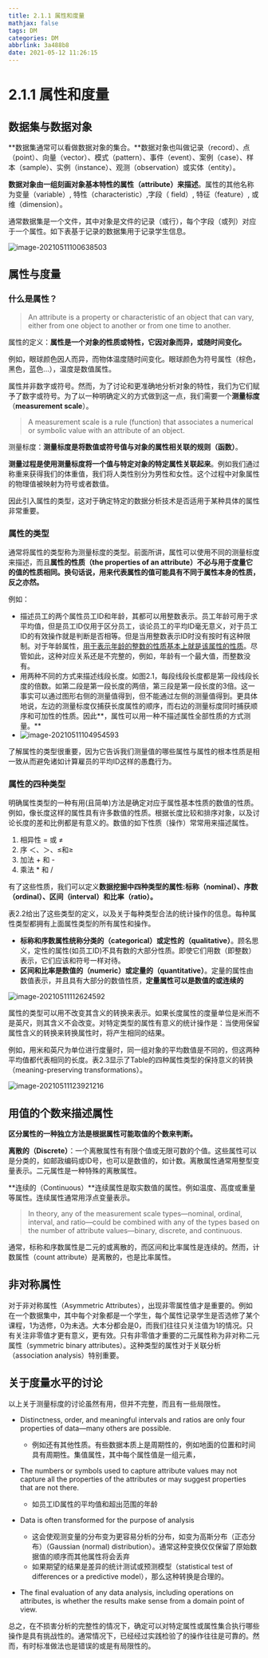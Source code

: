 ```yaml
---
title: 2.1.1 属性和度量
mathjax: false
tags: DM
categories: DM
abbrlink: 3a488b8
date: 2021-05-12 11:26:15
---
```

# 2.1.1 属性和度量

## 数据集与数据对象

**数据集通常可以看做数据对象的集合。**数据对象也叫做记录（record）、点（point）、向量（vector）、模式（pattern）、事件（event）、案例（case）、样本（sample）、实例（instance）、观测（observation）或实体（entity）。

**数据对象由一组刻画对象基本特性的属性（attribute）来描述**。属性的其他名称为变量（variable）, 特性（characteristic）,字段（ field）, 特征（feature）, 或 维（dimension）。

<!--more -->

通常数据集是一个文件，其中对象是文件的记录（或行），每个字段（或列）对应于一个属性。如下表基于记录的数据集用于记录学生信息。

![image-20210511100638503](1-Attributes%20and%20Measurement/image-20210511100638503.png)

## 属性与度量

### 什么是属性？

> An attribute is a property or characteristic of an object that can
> vary, either from one object to another or from one time to
> another.

属性的定义：**属性是一个对象的性质或特性，它因对象而异，或随时间变化。**

例如，眼球颜色因人而异，而物体温度随时间变化。眼球颜色为符号属性（棕色，黑色，蓝色...），温度是数值属性。

属性并非数字或符号。然而，为了讨论和更准确地分析对象的特性，我们为它们赋予了数字或符号。为了以一种明确定义的方式做到这一点，我们需要一个**测量标度**（**measurement scale**）。

> A measurement scale is a rule (function) that associates a numerical or symbolic value with an attribute of an object.

测量标度：**测量标度是将数值或符号值与对象的属性相关联的规则（函数）**。

**测量过程是使用测量标度将一个值与特定对象的特定属性关联起来**。例如我们通过称重来获得我们的体重值，我们将人类性别分为男性和女性。这个过程中对象属性的物理值被映射为符号或者数值。

因此引入属性的类型，这对于确定特定的数据分析技术是否适用于某种具体的属性非常重要。

### 属性的类型

通常将属性的类型称为测量标度的类型。前面所讲，属性可以使用不同的测量标度来描述，而且**属性的性质（the properties of an attribute）不必与用于度量它的值的性质相同。换句话说，用来代表属性的值可能具有不同于属性本身的性质，反之亦然。**

例如：

- 描述员工的两个属性员工ID和年龄，其都可以用整数表示。员工年龄可用于求平均值，但是员工ID仅用于区分员工，谈论员工的平均ID毫无意义，对于员工ID的有效操作就是判断是否相等。但是当用整数表示ID时没有按时有这种限制。对于年龄属性，<u>用于表示年龄的整数的性质基本上就是该属性的性质</u>。尽管如此，这种对应关系还是不完整的，例如，年龄有一个最大值，而整数没有。
- 用两种不同的方式来描述线段长度。如图2.1，每段线段长度都是第一段线段长度的倍数。如第二段是第一段长度的两倍，第三段是第一段长度的3倍。这一事实可以通过图形右侧的测量值得到，但不能通过左侧的测量值得到。更具体地说，左边的测量标度仅捕获长度属性的顺序，而右边的测量标度同时捕获顺序和可加性的性质。因此**，属性可以用一种不描述属性全部性质的方式测量。**
- ![image-20210511104954593](1-Attributes%20and%20Measurement/image-20210511104954593.png)

了解属性的类型很重要，因为它告诉我们测量值的哪些属性与属性的根本性质是相一致从而避免诸如计算雇员的平均ID这样的愚蠢行为。

### 属性的四种类型

明确属性类型的一种有用(且简单)方法是确定对应于属性基本性质的数值的性质。例如，像长度这样的属性具有许多数值的性质。根据长度比较和排序对象，以及讨论长度的差和比例都是有意义的。数值的如下性质（操作）常常用来描述属性。

1. 相异性 = 或 ≠
2. 序 ＜、＞、≤和≥
3. 加法 + 和 -
4. 乘法 * 和 /

有了这些性质，我们可以定义**数据挖掘中四种类型的属性:标称（nominal）、序数（ordinal）、区间（interval）和比率（ratio）。**

表2.2给出了这些类型的定义，以及关于每种类型合法的统计操作的信息。每种属性类型都拥有上面属性类型的所有属性和操作。

- **标称和序数属性统称分类的（categorical）或定性的（qualitative）**。顾名思义，定性的属性(如员工ID)不具有数的大部分性质。即使它们用数（即整数）表示，它们应该和符号一样对待。
- **区间和比率是数值的（numeric）或定量的（quantitative）**。定量的属性由数值表示，并且具有大部分的数值性质，**定量属性可以是数值的或连续的**

![image-20210511112624592](1-Attributes%20and%20Measurement/image-20210511112624592.png)

属性的类型可以用不改变其含义的转换来表示。如果长度属性的度量单位是米而不是英尺，则其含义不会改变。对特定类型的属性有意义的统计操作是：当使用保留属性含义的转换来转换属性时，将产生相同的结果。

例如，用米和英尺为单位进行度量时，同一组对象的平均数值是不同的，但这两种平均值都代表相同的长度。表2.3显示了Table的四种属性类型的保持意义的转换（meaning-preserving transformations）。

![image-20210511123921216](1-Attributes%20and%20Measurement/image-20210511123921216.png)

## 用值的个数来描述属性

**区分属性的一种独立方法是根据属性可能取值的个数来判断。**

**离散的（Discrete）**：一个离散属性有有限个值或无限可数的个值。这些属性可以是分类的，如邮政编码或ID号，也可以是数值的，如计数。离散属性通常用整型变量表示。二元属性是一种特殊的离散属性。

**连续的（Continuous）**连续属性是取实数值的属性。例如温度、高度或重量等属性。连续属性通常用浮点变量表示。

> In theory, any of the measurement scale types—nominal, ordinal, interval, and ratio—could be combined with any of the types based on the number of attribute values—binary, discrete, and continuous.

通常，标称和序数属性是二元的或离散的，而区间和比率属性是连续的。然而，计数属性（count attribute）是离散的，也是比率属性。

## 非对称属性

对于非对称属性（Asymmetric Attributes），出现非零属性值才是重要的。例如在一个数据集中，其中每个对象都是一个学生，每个属性记录学生是否选修了某个课程，1为选修，0为未选。大本分都会是0，而我们往往只关注值为1的情况。只有关注非零值才更有意义，更有效。只有非零值才重要的二元属性称为非对称二元属性（symmetric binary attributes）。这种类型的属性对于关联分析（association analysis）特别重要。

## 关于度量水平的讨论

以上关于测量标度的讨论虽然有用，但并不完整，而且有一些局限性。

- Distinctness, order, and meaningful intervals and ratios are only four properties of data—many others are possible.
  - 例如还有其他性质。有些数据本质上是周期性的，例如地面的位置和时间具有周期性。集值属性，其中每个属性值是一组元素，
- The numbers or symbols used to capture attribute values may not capture all the properties of the attributes or may suggest properties that are not there.
  - 如员工ID属性的平均值和超出范围的年龄
- Data is often transformed for the purpose of analysis
  - 这会使观测变量的分布变为更容易分析的分布，如变为高斯分布（正态分布）（Gaussian (normal) distribution）。通常这种变换仅仅保留了原始数据值的顺序而其他属性将会丢弃
  - 如果期望的结果是差异的统计测试或预测模型（statistical test of differences or a predictive model），那么这种转换是合理的。

- The final evaluation of any data analysis, including operations on attributes, is whether the results make sense from a domain point of view.

总之，在不损害分析的完整性的情况下，确定可以对特定属性或属性集合执行哪些操作是具有挑战性的。通常情况下，已经经过实践检验了的操作往往是可靠的。然而，有时标准做法也是错误的或是有局限性的。

